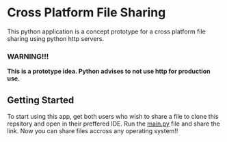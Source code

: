 # Cross Platform File Sharing
This python application is a concept prototype for a cross platform file sharing using python http servers.

### WARNING!!!
**This is a prototype idea. Python advises to not use http for production use.**

## Getting Started
To start using this app, get both users who wish to share a file to clone this repsitory and open in their preffered IDE. Run the [main.py](main].py) file and share the link. Now you can share files accross any operating system!!
